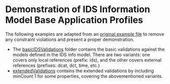 # Demonstration of IDS Information Model Base Application Profiles

The following examples are adapted from an [original example file](Initial-Example-Resource.jsonld) to remove any constraint violations and present a proper demonstration.

- The [basicIDSValidations](../basicIDSValidations) folder contains the basic validations against the models defined in the IDS info model. There are two variants: one covers only local references (prefix: ids), and the other covers external references (prefixes: dcat, dct, time, etc.)
- [extendedValidations](../extendedValidations) contains the extended validations by including minCount 1 for some properties, covering the abovementioned variants.
